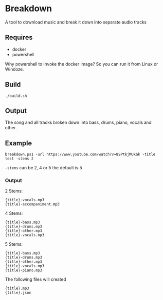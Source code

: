 # Breakdown
A tool to download music and break it down into separate audio tracks

## Requires

- docker
- powershell

Why powershell to invoke the docker image? So you can run it from Linux or Windoze.

## Build

```
./build.sh
```

## Output

The song and all tracks broken down into bass, drums, piano, vocals and other.

## Example

```
breakdown.ps1 -url https://www.youtube.com/watch?v=8SPtkjMUkGk -title test -stems 2
```

`-stems` can be 2, 4 or 5
the default is 5

### Output

2 Stems:
```
{title}-vocals.mp3
{title}-accompaniment.mp3
```

4 Stems:
```
{title}-bass.mp3
{title}-drums.mp3
{title}-other.mp3
{title}-vocals.mp3
```

5 Stems:
```
{title}-bass.mp3
{title}-drums.mp3
{title}-other.mp3
{title}-vocals.mp3
{title}-piano.mp3
```

The following files will created
```
{title}.mp3
{title}.json
```
